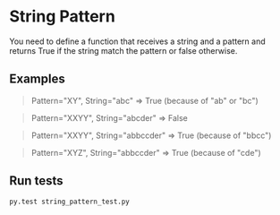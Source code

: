 # String Pattern

You need to define a function that receives a string and a pattern and returns True if the string match the pattern or false otherwise.

## Examples

> Pattern="XY", String="abc" => True  (because of "ab" or "bc")

> Pattern="XXYY", String="abcder" => False

> Pattern="XXYY", String="abbccder" => True  (because of "bbcc")

> Pattern="XYZ", String="abbccder" => True  (because of "cde")

## Run tests

`py.test string_pattern_test.py`
